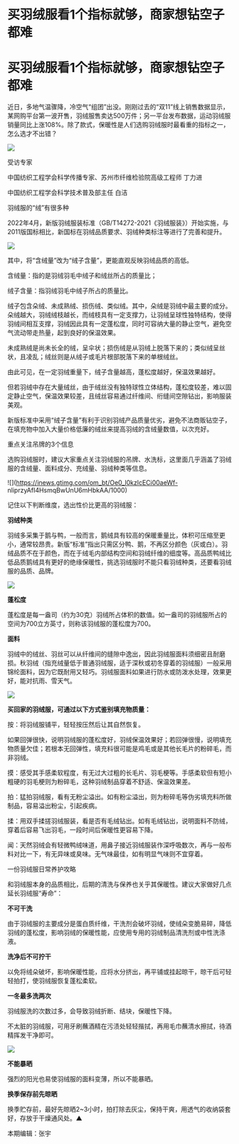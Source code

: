 # 买羽绒服看1个指标就够，商家想钻空子都难

# 买羽绒服看1个指标就够，商家想钻空子都难

近日，多地气温骤降，冷空气“组团”出没。刚刚过去的“双11”线上销售数据显示，某网购平台第一波开售，羽绒服售卖达500万件；另一平台发布数据，运动羽绒服销量同比上涨108%。除了款式，保暖性是人们选购羽绒服时最看重的指标之一，怎么选才不出错？

![](https://inews.gtimg.com/om_bt/OyznLuMF_Bq0bSQ3WsGY2aKauxAVE1JARcaMv0qtHlgjAAA/1000)

受访专家

中国纺织工程学会科学传播专家、苏州市纤维检验院高级工程师 丁力进

中国纺织工程学会科学技术普及部主任 白洁

羽绒服的“绒”有很多种

2022年4月，新版羽绒服装标准（GB/T14272-2021《羽绒服装》）开始实施，与2011版国标相比，新国标在羽绒品质要求、羽绒种类标注等进行了完善和提升。

![](https://inews.gtimg.com/om_bt/Oyym3vh98FSnshVG2LBxy5yNNA_lqKbUAvVvtXq0oUYbAAA/1000)

其中，将“含绒量”改为“绒子含量”，更能直观反映羽绒品质的高低。

含绒量：指的是羽绒羽毛中绒子和绒丝所占的质量比；

绒子含量：指羽绒羽毛中绒子所占的质量比。

绒子包含朵绒、未成熟绒、损伤绒、类似绒。其中，朵绒是羽绒中最主要的成分。朵绒越大，羽绒绒枝越长，而绒枝具有一定支撑力，让羽绒呈球性独特结构，使得羽绒间相互支撑，羽绒因此具有一定蓬松度，同时可容纳大量的静止空气，避免空气流动带走热量，起到良好的保温效果。

未成熟绒是尚未长全的绒，呈伞状；损伤绒是从羽绒上脱落下来的；类似绒呈丝状，且凌乱；绒丝则是从绒子或毛片根部脱落下来的单根绒丝。

由此可见，在一定羽绒重量下，绒子含量越高，蓬松度越好，保温效果越好。

但若羽绒中存在大量绒丝，由于绒丝没有独特球性立体结构，蓬松度较差，难以固定静止空气，保温效果较差，且绒丝容易通过纤维间、绗缝间空隙钻出，影响服装美观。

新版标准中采用“绒子含量”有利于识别羽绒产品质量优劣，避免不法商贩钻空子，在填充物中加入大量价格低廉的绒丝来提高羽绒的含绒量数值，以次充好。

重点关注吊牌的3个信息

选购羽绒服时，建议大家重点关注羽绒服的吊牌、水洗标，这里面几乎涵盖了羽绒服的含绒量、面料成分、充绒量、羽绒种类等信息。

![](https://inews.gtimg.com/om_bt/Oe0_l0kzlcECi00aeWf-
nliprzyAfI4HsmqBwUnU6mHbkAA/1000)

记住以下判断维度，选出性价比更高的羽绒服：

**羽绒种类**

羽绒多采集于鹅与鸭，一般而言，鹅绒具有较高的保暖重量比，体积可压缩至更小，通常较昂贵。新版“标准”指出只需区分鸭、鹅，不再区分颜色（灰或白）。羽绒品质不在于颜色，而在于绒毛内部结构空间和羽绒纤维的细度等。高品质鸭绒比低品质鹅绒具有更好的绝缘保暖性，挑选羽绒服时不能只看羽绒种类，还要看羽绒服的品质、品牌。

![](https://inews.gtimg.com/om_bt/GshX8MGyDVCEi_MQg0TDCMVQ1e89bQPFB7yX38r2QtTBEAA/0)

**蓬松度**

蓬松度是每一盎司（约为30克）羽绒所占体积的数值。如一盎司的羽绒服所占的空间为700立方英寸，则称该羽绒服的蓬松度为700。

**面料**

羽绒中的绒丝、羽丝可以从纤维间的缝隙中逸出，因此羽绒服面料须细密且耐磨损。秋羽绒（指充绒量低于普通羽绒服，适于深秋或初冬穿着的羽绒服）一般采用锦纶面料，因为它既耐用又轻巧。羽绒服面料如果进行防水或防泼水处理，效果更好，能对抗雨、雪天气。

![](https://inews.gtimg.com/om_bt/GCzoYLGL7GCryQNNEmkasLbGBPNwxSacdm1pegBbhItc0AA/0)

**买回家的羽绒服，可通过以下方式鉴别填充物质量：**

按：将羽绒服铺平，轻轻按压然后让其自然恢复。

如果回弹很快，说明羽绒服的蓬松度好，羽绒保温效果好；若回弹很慢，说明填充物质量欠佳；若根本无回弹性，填充料很可能是鸡毛或是其他长毛片的粉碎毛，而非羽绒。

摸：感受其手感柔软程度，有无过大过粗的长毛片、羽毛梗等。手感柔软但有短小粗硬的羽毛梗则为粉碎毛，这种羽绒制品穿着不舒适、保温效果差。

拍：猛拍羽绒服，看有无粉尘溢出。如有粉尘溢出，则为粉碎毛等伪劣填充料所做制品，容易溢出粉尘，引起疾病。

揉：用双手揉搓羽绒服装，看是否有毛绒钻出。如有毛绒钻出，说明面料不防绒，穿着后容易飞出羽毛，一段时间后保暖性更容易下降。

闻：天然羽绒会有轻微鸭绒味道，用鼻子接近羽绒服装作深呼吸数次，再与一般布料对比一下，有无异味或臭味。无气味最佳，如有明显气味则不宜穿着。

一份羽绒服日常养护攻略

和羽绒服本身的品质相比，后期的清洗与保养也关乎其保暖性。建议大家做好几点延长羽绒服“寿命”：

**不可干洗**

由于羽绒服的主要成分是蛋白质纤维，干洗剂会破坏羽绒，使绒朵变脆易碎，降低羽绒的蓬松度，影响羽绒的保暖性能，应使用专用的羽绒制品清洗剂或中性洗涤液。

**洗净后不可拧干**

以免将绒朵破坏，影响保暖性能，应将水分挤出，再平铺或挂起晾干，晾干后可轻轻拍打，使羽绒服恢复蓬松柔软。

**一冬最多洗两次**

羽绒服洗的次数过多，会导致羽绒折断、结块，保暖性下降。

不太脏的羽绒服，可用牙刷蘸酒精在污渍处轻轻揩拭，再用毛巾蘸清水擦拭，待酒精挥发干净即可。

![](https://inews.gtimg.com/om_bt/GVvVBx6-sNGzyo1MEGFP_USk_XtjiGXm3gmfS4b9qi1NsAA/0)

**不能暴晒**

强烈的阳光也易使羽绒服的面料变薄，所以不能暴晒。

**换季保存前先晾晒**

换季贮存前，最好先晾晒2~3小时，拍打除去灰尘，保持干爽，用透气的收纳袋套好，存放于干燥通风处。▲

本期编辑：张宇

